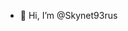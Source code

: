 - 👋 Hi, I’m @Skynet93rus

<!---
Skynet93rus/Skynet93rus is a ✨ special ✨ repository because its `README.md` (this file) appears on your GitHub profile.
You can click the Preview link to take a look at your changes.
--->
